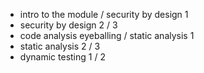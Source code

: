 - intro to the module /  security by design 1
- security by design 2 / 3
- code analysis eyeballing / static analysis 1
- static analysis 2 / 3
- dynamic testing 1 / 2
